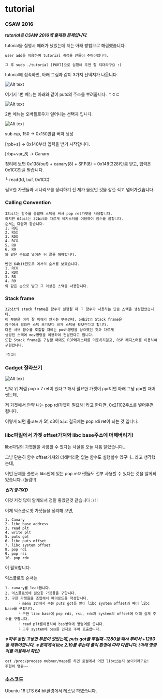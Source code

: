 # tutorial
### CSAW 2016
***tutorial은 CSAW 2016에 출제된 문제입니다.***

tutorial을 실행시 에러가 났었는데 저는 아래 방법으로 해결했습니다.
```
user add를 이용하여 tutorial 계정을 만들어 주어야합니다.

그 후 sudo ./tutorial [PORT]으로 실행해 주면 잘 되더라구요 :)
```

tutorial에 접속하면, 아래 그림과 같이 3가지 선택지가 나옵니다.

![Alt text]()

여기서 1번 메뉴는 아래와 같이 puts의 주소를 뿌려줍니다. ㄱㅇㄷ

![Alt text]()

2번 메뉴는 오버플로우가 일어나는 선택지 입니다.

![Alt text]()

sub rsp, 150 -> 0x150만큼 버퍼 생성

[rpb+s] -> 0x140부터 입력을 받기 시작합니다.

[rbp+var_8] -> Canary

정리해 보면 0x138(buf) + canary(8) + SFP(8) = 0x148(328)만큼 받고, 입력은 0x1CC만큼 받습니다.

└ read(fd, buf, 0x1CC)

필요한 가젯들과 시나리오를 정리하기 전 제가 몰랐던 것을 잠깐 적고 넘어가겠습니다.

### Calling Convention
```
32bit는 함수를 콜할때 스택을 써서 pop ret가젯을 사용합니다.
하지만 64bit는 32bit와 다르게 레지스터를 이용하여 함수를 콜합니다.
순서는 다음과 같습니다.
1. RDI
2. RSI
3. RDX
4. RCX
5. R8
6. R9
와 같은 순으로 넣어준 뒤 콜을 해야합니다.

반면 64bit윈도우 에서의 순서를 보겠습니다.
1. RCX
2. RDX
3. R8
4. R9
와 같은 순으로 받고 그 이상은 스택을 사용합니다.
```

### Stack frame
```
32bit의 stack frame은 함수가 실행될 때 그 함수가 사용하는 만큼 스택을 생성했었습니다.
이 부분은 아직 잘 이해가 안가는 부분인데, 64bit의 Stack frame은
함수에서 필요한 스택 크기보다 크게 스택을 확보한다고 합니다.
다른 서브 함수를 호출할 때에는 push명령을 상요했던 것과 다르게
생성된 스택에 mov명령을 이용하여 전달한다고 합니다.
또한 Stack frame을 구성할 때에도 RBP레지스터를 이용하지않고, RSP 레지스터를 이용하여 구현합니다.

[참고] 
```

### Gadget 잘라쓰기
![Alt text]()

만약 위 처럼 pop x 7 ret이 있다고 해서 필요한 가젯이 ppr이면 아래 그냥 ppr만 때어 썻는데,

저 가젯에서 만약 나는 pop rdi가젯이 필요해! 라고 한다면, 0x21102주소를 넣어주면 됩니다.

이렇게 되면 옵코드가 5f, c3이 되고 결국에는 pop rdi ret이 되는 것 입니다.

### libc파일에서 가젯 offset가져와 libc base주소에 더해버리기!
libc파일의 가젯들을 사용할 수 있다는 사실을 오늘 처음 알았습니다...

그냥 단순히 함수 offset가져와 더해버리면 없는 함수도 실행할수 있구나.. 라고 생각했는데,

이번 문제를 풀면서 libc안에 있는 pop ret가젯들도 전부 사용할 수 있다는 것을 알게되었습니다. (놀람!!)

***신기 방기XD***

이것 저것 많이 알게되서 정말 좋았던것 같습니다 :) !!

이제 익스플로잇 가젯들을 정리해 보면,
```
1. Canary
2. libc base address
3. read plt
4. write plt
5. puts got
6. libc puts offset
7. libc system offset
8. pop rdi
9. pop rsi
10. pop rdx
```
이 필요합니다.

익스플로잇 순서는
```
1. canary를 leak합니다.
2. 익스플로잇에 필요한 가젯들을 구합니다.
3. 구한 가젯들을 조합해서 페이로드를 작성합니다.
      └ menu 1번에서 주는 puts got를 받아 libc system offset과 빼어 libc base를 구합니다.
      └ 구한 libc base에 pop rdi, rsi, rdx과 system의 offset에 더해 실제 주소를 구합니다.
      └ read plt를이용하여 bss영역에 명령어를 씁니다.
      └ 그후 system에 bss를 인자로 주어 호출합니다.
```

***※하루 동안 고생한 부분이 있었는데, puts got를 뿌릴때 -1280을 해서 뿌려서 +1280을 해줘야합니다.***
***※문제에서 libc 2.19를 주는데 풀이 환경에 따라 다릅니다. (아래 명령어를 이용해서 확인)***
```
cat /proc/process nubmer/maps를 하면 로컬에서 어떤 libc쓰는지 보이더라구요!
주현이 땡큐~~
```

### 소스코드
Ubuntu 16 LTS 64 bit환경에서 테스팅 하였습니다.
```
```


